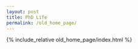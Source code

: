```yaml
---
layout: post
title: PhD Life
permalink: /old_home_page/
---
```


{% include_relative old_home_page/index.html %}
